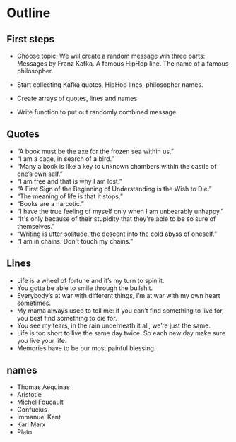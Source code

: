# Outline

## First steps

* Choose topic:
We will create a random message wih three parts: Messages by Franz Kafka. A famous HipHop line. The name of a famous philosopher.

* Start collecting Kafka quotes, HipHop lines, philosopher names.

* Create arrays of quotes, lines and names

* Write function to put out randomly combined message.

## Quotes

* “A book must be the axe for the frozen sea within us.”
* “I am a cage, in search of a bird.”
* “Many a book is like a key to unknown chambers within the castle of one’s own self.”
* “I am free and that is why I am lost.”
* “A First Sign of the Beginning of Understanding is the Wish to Die.”
* “The meaning of life is that it stops.”
* “Books are a narcotic.”
* “I have the true feeling of myself only when I am unbearably unhappy.”
* “It's only because of their stupidity that they're able to be so sure of themselves.”
* “Writing is utter solitude, the descent into the cold abyss of oneself.”
* “I am in chains. Don't touch my chains.”

## Lines

* Life is a wheel of fortune and it’s my turn to spin it.
* You gotta be able to smile through the bullshit.
* Everybody’s at war with different things, I’m at war with my own heart sometimes.
* My mama always used to tell me: if you can’t find something to live for, you best find something to die for.
* You see my tears, in the rain underneath it all, we’re just the same.
* Life is too short to live the same day twice. So each new day make sure you live your life.
* Memories have to be our most painful blessing.

## names

* Thomas Aequinas
* Aristotle
* Michel Foucault
* Confucius
* Immanuel Kant
* Karl Marx
* Plato


